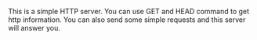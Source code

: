 This is a simple HTTP server. You can use GET and HEAD command to get http information. You can also send some simple requests and this server will answer you.
